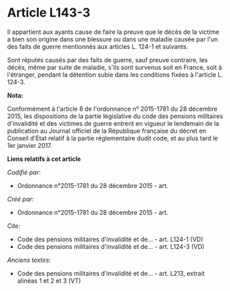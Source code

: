# Article L143-3

Il appartient aux ayants cause de faire la preuve que le décès de la victime a bien son origine dans une blessure ou dans une
maladie causée par l'un des faits de guerre mentionnés aux articles L. 124-1 et suivants.

Sont réputés causés par des faits de guerre, sauf preuve contraire, les décès, même par suite de maladie, s'ils sont survenus
soit en France, soit à l'étranger, pendant la détention subie dans les conditions fixées à l'article L. 124-3.

**Nota:**

Conformément à l'article 8 de l'ordonnance n° 2015-1781 du 28 décembre 2015, les dispositions de la partie législative du
code des pensions militaires d'invalidité et des victimes de guerre entrent en vigueur le lendemain de la publication au
Journal officiel de la République française du décret en Conseil d'Etat relatif à la partie réglementaire dudit code, et au
plus tard le 1er janvier 2017.

**Liens relatifs à cet article**

_Codifié par_:

  - Ordonnance n°2015-1781 du 28 décembre 2015 - art.

_Créé par_:

  - Ordonnance n°2015-1781 du 28 décembre 2015 - art.

_Cite_:

  - Code des pensions militaires d'invalidité et de... - art. L124-1 (VD)
  - Code des pensions militaires d'invalidité et de... - art. L124-3 (VD)

_Anciens textes_:

  - Code des pensions militaires d'invalidité et de... - art. L213, extrait alinéas 1 et 2 et 3  (VT)
